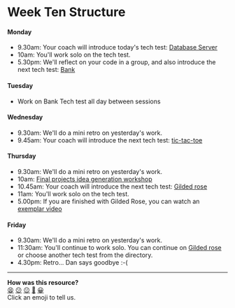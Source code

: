 # Week Ten Structure

#### Monday

* 9.30am: Your coach will introduce today's tech test: [Database Server](../../individual_challenges/database_server.md)
* 10am: You'll work solo on the tech test.
* 5.30pm: We'll reflect on your code in a group, and also introduce the next tech test: [Bank](../../individual_challenges/bank_tech_test.md)

#### Tuesday

* Work on Bank Tech test all day between sessions

#### Wednesday

* 9.30am: We'll do a mini retro on yesterday's work.
* 9.45am: Your coach will introduce the next tech test: [tic-tac-toe](../../individual_challenges/tic_tac_toe.md)

#### Thursday

* 9.30am: We'll do a mini retro on yesterday's work.
* 10am: [Final projects idea generation workshop](https://github.com/makersacademy/skills-workshops/blob/master/project_idea_generation_workshop.md)
* 10.45am: Your coach will introduce the next tech test: [Gilded rose](../../individual_challenges/gilded_rose.md)
* 11am: You'll work solo on the tech test.
* 5.00pm: If you are finished with Gilded Rose, you can watch an [exemplar video](https://www.youtube.com/watch?v=8bZh5LMaSmE)

#### Friday

* 9.30am: We'll do a mini retro on yesterday's work.
* 11:30am: You'll continue to work solo. You can continue on [Gilded rose](../../individual_challenges/gilded_rose.md) or choose another tech test from the directory.
* 4.30pm: Retro... Dan says goodbye :-(

<!-- BEGIN GENERATED SECTION DO NOT EDIT -->

---

**How was this resource?**  
[😫](https://airtable.com/shrUJ3t7KLMqVRFKR?prefill_Repository=course&prefill_File=sequence/remote/week10.md&prefill_Sentiment=😫) [😕](https://airtable.com/shrUJ3t7KLMqVRFKR?prefill_Repository=course&prefill_File=sequence/remote/week10.md&prefill_Sentiment=😕) [😐](https://airtable.com/shrUJ3t7KLMqVRFKR?prefill_Repository=course&prefill_File=sequence/remote/week10.md&prefill_Sentiment=😐) [🙂](https://airtable.com/shrUJ3t7KLMqVRFKR?prefill_Repository=course&prefill_File=sequence/remote/week10.md&prefill_Sentiment=🙂) [😀](https://airtable.com/shrUJ3t7KLMqVRFKR?prefill_Repository=course&prefill_File=sequence/remote/week10.md&prefill_Sentiment=😀)  
Click an emoji to tell us.

<!-- END GENERATED SECTION DO NOT EDIT -->
